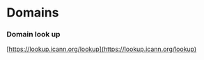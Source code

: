 # Domains

### Domain look up

[https://lookup.icann.org/lookup](https://lookup.icann.org/lookup)



